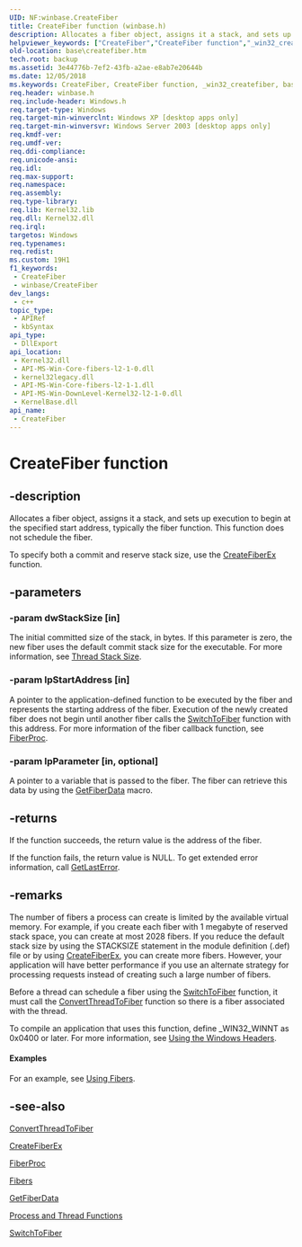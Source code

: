 ```yaml
---
UID: NF:winbase.CreateFiber
title: CreateFiber function (winbase.h)
description: Allocates a fiber object, assigns it a stack, and sets up execution to begin at the specified start address, typically the fiber function. This function does not schedule the fiber. (CreateFiber)
helpviewer_keywords: ["CreateFiber","CreateFiber function","_win32_createfiber","base.createfiber","winbase/CreateFiber"]
old-location: base\createfiber.htm
tech.root: backup
ms.assetid: 3e44776b-7ef2-43fb-a2ae-e8ab7e20644b
ms.date: 12/05/2018
ms.keywords: CreateFiber, CreateFiber function, _win32_createfiber, base.createfiber, winbase/CreateFiber
req.header: winbase.h
req.include-header: Windows.h
req.target-type: Windows
req.target-min-winverclnt: Windows XP [desktop apps only]
req.target-min-winversvr: Windows Server 2003 [desktop apps only]
req.kmdf-ver: 
req.umdf-ver: 
req.ddi-compliance: 
req.unicode-ansi: 
req.idl: 
req.max-support: 
req.namespace: 
req.assembly: 
req.type-library: 
req.lib: Kernel32.lib
req.dll: Kernel32.dll
req.irql: 
targetos: Windows
req.typenames: 
req.redist: 
ms.custom: 19H1
f1_keywords:
 - CreateFiber
 - winbase/CreateFiber
dev_langs:
 - c++
topic_type:
 - APIRef
 - kbSyntax
api_type:
 - DllExport
api_location:
 - Kernel32.dll
 - API-MS-Win-Core-fibers-l2-1-0.dll
 - kernel32legacy.dll
 - API-MS-Win-Core-fibers-l2-1-1.dll
 - API-MS-Win-DownLevel-Kernel32-l2-1-0.dll
 - KernelBase.dll
api_name:
 - CreateFiber
---
```


# CreateFiber function


## -description

Allocates a fiber object, assigns it a stack, and sets up execution to begin at the specified start address, typically the fiber function. This function does not schedule the fiber.

To specify both a commit and reserve stack size, use the 
<a href="/windows/desktop/api/winbase/nf-winbase-createfiberex">CreateFiberEx</a> function.

## -parameters

### -param dwStackSize [in]

The initial committed size of the stack, in bytes. If this parameter is zero, the new fiber uses the default commit stack size for the executable. For more information, see <a href="/windows/desktop/ProcThread/thread-stack-size">Thread Stack Size</a>.

### -param lpStartAddress [in]

A pointer to the application-defined function to be executed by the fiber and represents the starting address of the fiber. Execution of the newly created fiber does not begin until another fiber calls the 
<a href="/windows/desktop/api/winbase/nf-winbase-switchtofiber">SwitchToFiber</a> function with this address. For more information of the fiber callback function, see 
<a href="/windows/desktop/api/winbase/nc-winbase-pfiber_start_routine">FiberProc</a>.

### -param lpParameter [in, optional]

A pointer to a variable that is passed to the fiber. The fiber can retrieve this data by using the 
<a href="/windows/desktop/api/winnt/nf-winnt-getfiberdata">GetFiberData</a> macro.

## -returns

If the function succeeds, the return value is the address of the fiber.

If the function fails, the return value is NULL. To get extended error information, call 
<a href="/windows/desktop/api/errhandlingapi/nf-errhandlingapi-getlasterror">GetLastError</a>.

## -remarks

The number of fibers a process can create is limited by the available virtual memory. For example, if you create each fiber with 1 megabyte of reserved stack space, you can create at most 2028 fibers. If you reduce the default stack size by using the STACKSIZE statement in the module definition (.def) file or 
by using <a href="/windows/desktop/api/winbase/nf-winbase-createfiberex">CreateFiberEx</a>, you can create more fibers. However, your application will have better performance if you use an alternate strategy for processing requests instead of creating such a large number of fibers.

Before a thread can schedule a fiber using the 
<a href="/windows/desktop/api/winbase/nf-winbase-switchtofiber">SwitchToFiber</a> function, it must call the 
<a href="/windows/desktop/api/winbase/nf-winbase-convertthreadtofiber">ConvertThreadToFiber</a> function so there is a fiber associated with the thread.

To compile an application that uses this function, define _WIN32_WINNT as 0x0400 or later. For more information, see 
<a href="/windows/desktop/WinProg/using-the-windows-headers">Using the Windows Headers</a>.


#### Examples

For an example, see <a href="/windows/desktop/ProcThread/using-fibers">Using Fibers</a>.

<div class="code"></div>

## -see-also

<a href="/windows/desktop/api/winbase/nf-winbase-convertthreadtofiber">ConvertThreadToFiber</a>



<a href="/windows/desktop/api/winbase/nf-winbase-createfiberex">CreateFiberEx</a>



<a href="/windows/desktop/api/winbase/nc-winbase-pfiber_start_routine">FiberProc</a>



<a href="/windows/desktop/ProcThread/fibers">Fibers</a>



<a href="/windows/desktop/api/winnt/nf-winnt-getfiberdata">GetFiberData</a>



<a href="/windows/desktop/ProcThread/process-and-thread-functions">Process and Thread Functions</a>



<a href="/windows/desktop/api/winbase/nf-winbase-switchtofiber">SwitchToFiber</a>
